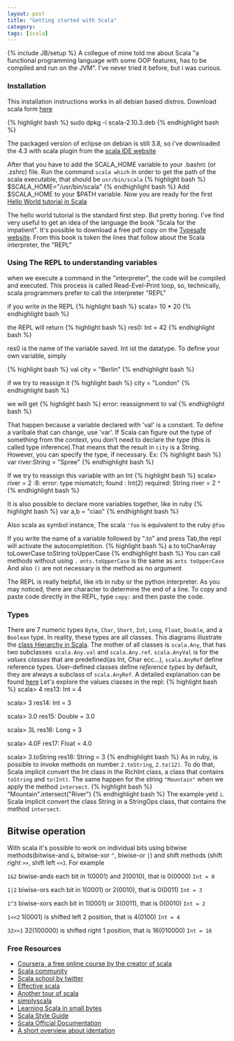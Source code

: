 ```yaml
---
layout: post
title: "Getting started with Scala"
category:
tags: [scala]
---
```

{% include JB/setup %}
A collegue of mine told me about Scala "a functional programming language with some OOP features, has to be compiled and run on the JVM". I've never tried it before, but i was curious.

### Installation
This installation instructions works in all debian based distros. Download scala form [here](http://www.scala-lang.org/download)

{% highlight bash %}
sudo dpkg -i scala-2.10.3.deb
{% endhighlight bash %}

The packaged version of eclipse on debian is still 3.8, so i've downloaded the 4.3 with scala plugin from the [scala IDE website](http://scala-ide.org/download/sdk.html)

After that you have to add the SCALA_HOME variable to your .bashrc (or .zshrc) file.
Run the command `scala which` in order to get the path of the scala executable, that should be `usr/bin/scala`
{% highlight bash %}
$SCALA_HOME="/usr/bin/scala"
{% endhighlight bash %}
Add $SCALA_HOME to your $PATH variable. Now you are ready for the first [Hello World tutorial in Scala](http://scala-lang.org/documentation/getting-started.html#your_first_lines_of_code)

The hello world tutorial is the standard first step. But pretty boring. I've find very useful to get an idea of the language the book "Scala for the impatient". It's possible to download a free pdf copy on the [Typesafe website](http://typesafe.com/resources/book/scala-for-the-impatient). From this book is token the lines that follow about the Scala interpreter, the "REPL"

### Using The REPL to understanding variables
when we execute a command in the "interpreter", the code will be compiled and executed. This process is called Read-Evel-Print loop, so, technically, scala programmers prefer to call the interpreter "REPL"

if you write in the REPL
{% highlight bash %}
scala> 10 * 20
{% endhighlight bash %}

the REPL will return
{% highlight bash %}
res0: Int = 42
{% endhighlight bash %}

res0 is the name of the variable saved. Int ist the datatype.
To define your own variable, simply

{% highlight bash %}
val city = "Berlin"
{% endhighlight bash %}

if we try to reassign it
{% highlight bash %}
city = "London"
{% endhighlight bash %}

we will get
{% highlight bash %}
error: reassignment to val
{% endhighlight bash %}

That happen because a variable declared with 'val' is a constant. To define a varibale that can change, use 'var'.  If Scala can figure out the type of something from the context, you don’t need to declare the type (this is called type inference).That means that the result in `city` is a String.
However, you can specify the type, if necessary. Ex:
{% highlight bash %}
var river:String = "Spree"
{% endhighlight bash %}

If we try to reassign this variable with an Int
{% highlight bash %}
scala> river = 2
<console>:8: error: type mismatch;
 found   : Int(2)
 required: String
       river = 2
              ^
{% endhighlight bash %}


It is also possible to declare more variables together, like in ruby
{% highlight bash %}
var a,b = "ciao"
{% endhighlight bash %}

Also scala as symbol instance, The scala `'foo` is equivalent to the ruby `@foo`

If you write the name of a variable followed by ".to" and press Tab,the repl will activate the autocompletition.
{% highlight bash %}
a.to
toCharArray   toLowerCase   toString      toUpperCase
{% endhighlight bash %}
You can call methods without using `.`
`ants.toUpperCase` is the same as `ants toUpperCase`
And also `()` are not necessary is the method as no argument

The REPL is really helpful, like irb in ruby or the python interpreter. As you may noticed, there are character to determine the end of a line. To copy and paste code directly in the REPL, type `copy:` and then paste the code.

### Types
There are 7 numeric types `Byte`, `Char`, `Short`, `Int`, `Long`, `Float`, `Double`, and a `Boolean` type. In reality, these types are all classes. This diagrams illustrate the [class Hierarchy in Scala](http://www.scala-lang.org/old/sites/default/files/images/classhierarchy.png). The mother of all classes is `scala.Any`, that has two subclasses` scala.Any.val` and `scala.Any.ref`.
`scala.AnyVal` is for the _values classes_ that are predefined(as Int, Char ecc...), `scala.AnyRef` define reference types. User-defined classes define _reference types_ by default, they are always a subclass of `scala.AnyRef`. A detailed explanation can be found [here](http://docs.scala-lang.org/tutorials/tour/unified-types.html)
Let's explore the values classes in the repl:
{% highlight bash %}
scala> 4
res13: Int = 4

scala> 3
res14: Int = 3

scala> 3.0
res15: Double = 3.0

scala> 3L
res16: Long = 3

scala> 4.0F
res17: Float = 4.0

scala> 3.toString
res18: String = 3
{% endhighlight bash %}
As in ruby, is possible to invoke methods on number `2.toString`, `2.to(12)`. To do that, Scala implicit convert the Int class in the RichInt class, a class that contains `toString` and `to(Int)`. The same happen for the string `"Mountain"` when we apply the method `intersect`.
{% highlight bash %}
"Mountain".intersect("River")
{% endhighlight bash %}
The example yeld `i`. Scala implicit convert the class String in a StringOps class, that contains the method `intersect`.

## Bitwise operation
With scala it's possible to work on individual bits using bitwise methods(bitwise-and `&`, bitwise-xor `^`, biwise-or `|`) and shift methods (shift right `>>`, shift left `<<`). For example

`1&2` biwise-ands each bit in 1(0001) and 2(0010), that is 0(0000) `Int = 0`

`1|2` biwise-ors each bit in 1(0001) or 2(0010), that is 0(0011) `Int = 3`

`1^3` biwise-xors each bit in 1(0001) or 3(0011), that is 0(0010) `Int = 2`

`1<<2` 1(0001) is shifted left 2 position, that is 4(0100) `Int = 4`

`32>>1` 32(100000) is shifted right 1 position, that is 16(010000) `Int = 16`


### Free Resources
* [Coursera, a free online course by the creator of scala](https://class.coursera.org/progfun-003/lecture/23)
* [Scala community](http://scala-lang.org/community/)
* [Scala school by twitter](http://twitter.github.io/scala_school/)
* [Effective scala](http://twitter.github.io/effectivescala/)
* [Another tour of scala](http://naildrivin5.com/scalatour/wiki_pages/MainPage)
* [simplyscala](http://www.simplyscala.com/)
* [Learning Scala in small bytes](http://matt.might.net/articles/learning-scala-in-small-bites/)
* [Scala Style Guide](http://docs.scala-lang.org/style/)
* [Scala Official Documentation](http://docs.scala-lang.org/tutorials/)
* [A short overview about identation](http://docs.scala-lang.org/style/indentation.html)



